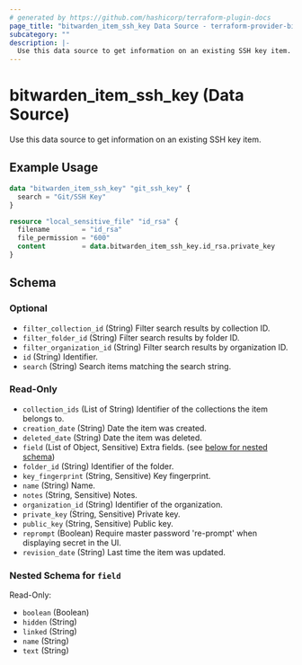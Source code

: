 ```yaml
---
# generated by https://github.com/hashicorp/terraform-plugin-docs
page_title: "bitwarden_item_ssh_key Data Source - terraform-provider-bitwarden"
subcategory: ""
description: |-
  Use this data source to get information on an existing SSH key item.
---
```


# bitwarden_item_ssh_key (Data Source)

Use this data source to get information on an existing SSH key item.

## Example Usage

```terraform
data "bitwarden_item_ssh_key" "git_ssh_key" {
  search = "Git/SSH Key"
}

resource "local_sensitive_file" "id_rsa" {
  filename        = "id_rsa"
  file_permission = "600"
  content         = data.bitwarden_item_ssh_key.id_rsa.private_key
}
```

<!-- schema generated by tfplugindocs -->
## Schema

### Optional

- `filter_collection_id` (String) Filter search results by collection ID.
- `filter_folder_id` (String) Filter search results by folder ID.
- `filter_organization_id` (String) Filter search results by organization ID.
- `id` (String) Identifier.
- `search` (String) Search items matching the search string.

### Read-Only

- `collection_ids` (List of String) Identifier of the collections the item belongs to.
- `creation_date` (String) Date the item was created.
- `deleted_date` (String) Date the item was deleted.
- `field` (List of Object, Sensitive) Extra fields. (see [below for nested schema](#nestedatt--field))
- `folder_id` (String) Identifier of the folder.
- `key_fingerprint` (String, Sensitive) Key fingerprint.
- `name` (String) Name.
- `notes` (String, Sensitive) Notes.
- `organization_id` (String) Identifier of the organization.
- `private_key` (String, Sensitive) Private key.
- `public_key` (String, Sensitive) Public key.
- `reprompt` (Boolean) Require master password 're-prompt' when displaying secret in the UI.
- `revision_date` (String) Last time the item was updated.

<a id="nestedatt--field"></a>
### Nested Schema for `field`

Read-Only:

- `boolean` (Boolean)
- `hidden` (String)
- `linked` (String)
- `name` (String)
- `text` (String)
